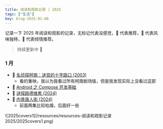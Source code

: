 ```yaml
---
title: 阅读和观影记录 | 2025
tags: ["生活"]
key: blog-2025-01-08
---
```


记录一下 2025 年阅读和观影的记录，无标记代表没感觉，🍕 代表推荐，🌮 代表风味独特，🍔 代表倾情推荐。

> 持续更新中 🤯

<!--more-->

### 1 月

* 🍕 [名侦探柯南：迷宫的十字路口 (2003)](https://movie.douban.com/subject/2357707/)
  * 看的重映，我以为我看过所有柯南剧场版，但是我发现实际上没看过这部
* 🍕 [Android 之 Compose 开发基础](https://developer.android.com/courses/android-basics-compose/course?hl=zh-cn)
* 🍕 [谜探路德维希 (2024)](https://movie.douban.com/subject/36419921/)
* 🌮 [内景唐人街 (2024)](https://movie.douban.com/subject/35259171/)
  * 前面两集比较枯燥，后面好一些

![2025covers1](/resources/resources-阅读和观影记录 2025/2025covers1.png)

